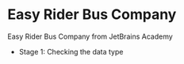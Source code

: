 # Easy Rider Bus Company
Easy Rider Bus Company from JetBrains Academy
- Stage 1: Checking the data type

